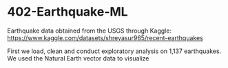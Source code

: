 # 402-Earthquake-ML
Earthquake data obtained from the USGS through Kaggle: https://www.kaggle.com/datasets/shreyasur965/recent-earthquakes

First we load, clean and conduct exploratory analysis on 1,137 earthquakes.
We used the Natural Earth vector data to visualize 
